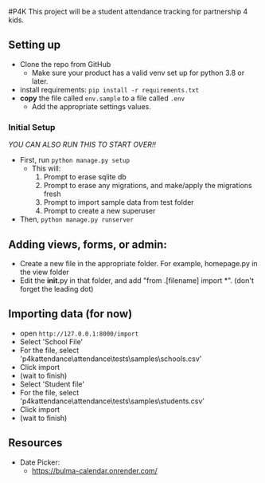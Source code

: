 #P4K
This project will be a student attendance tracking for partnership 4 kids. 

## Setting up
- Clone the repo from GitHub
  - Make sure your product has a valid venv set up for python 3.8 or later.
- install requirements: `pip install -r requirements.txt`
- **copy** the file called `env.sample` to a file called `.env`
  - Add the appropriate settings values.
  

### Initial Setup
*YOU CAN ALSO RUN THIS TO START OVER!!*
- First, run `python manage.py setup` 
  - This will:
    1. Prompt to erase sqlite db 
    2. Prompt to erase any migrations, and make/apply the migrations fresh
    3. Prompt to import sample data from test folder
    4. Prompt to create a new superuser
- Then, `python manage.py runserver`

## Adding views, forms, or admin:
- Create a new file in the appropriate folder. For example, homepage.py in the view folder
- Edit the __init__.py in that folder, and add "from .[filename] import *".  (don't forget the leading dot)

## Importing data (for now)
- open `http://127.0.0.1:8000/import`
- Select 'School File'
- For the file, select 'p4kattendance\attendance\tests\samples\schools.csv'
- Click import
- (wait to finish)
- Select 'Student file'
- For the file, select 'p4kattendance\attendance\tests\samples\students.csv'
- Click import
- (wait to finish)


## Resources

- Date Picker:
  - https://bulma-calendar.onrender.com/